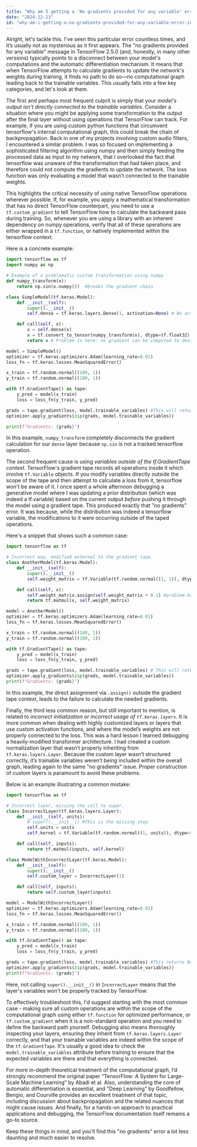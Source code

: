 ```yaml
---
title: "Why am I getting a 'No gradients provided for any variable' error in TensorFlow 2.5.0?"
date: "2024-12-23"
id: "why-am-i-getting-a-no-gradients-provided-for-any-variable-error-in-tensorflow-250"
---
```


Alright, let's tackle this. I've seen this particular error countless times, and it’s usually not as mysterious as it first appears. The "no gradients provided for any variable" message in TensorFlow 2.5.0 (and, honestly, in many other versions) typically points to a disconnect between your model's computations and the automatic differentiation mechanism. It means that when TensorFlow attempts to calculate gradients to update the network's weights during training, it finds no path to do so—no computational graph leading back to the trainable variables. This usually falls into a few key categories, and let's look at them.

The first and perhaps most frequent culprit is simply that your *model's output isn't directly connected to the trainable variables*. Consider a situation where you might be applying some transformation to the output after the final layer without using operations that TensorFlow can track. For example, if you are using custom python functions that circumvent tensorflow's internal computational graph, this could break the chain of backpropagation. Back in one of my projects involving custom audio filters, I encountered a similar problem. I was so focused on implementing a sophisticated filtering algorithm using numpy and then simply feeding the processed data as input to my network, that I overlooked the fact that tensorflow was unaware of the transformation that had taken place, and therefore could not compute the gradients to update the network. The loss function was only evaluating a model that wasn’t connected to the trainable weights.

This highlights the critical necessity of using native TensorFlow operations wherever possible. If, for example, you apply a mathematical transformation that has no direct TensorFlow counterpart, you need to use a `tf.custom_gradient` to tell TensorFlow how to calculate the backward pass during training. So, whenever you are using a library with an inherent dependency on numpy operations, verify that all of these operations are either wrapped in a `tf.function`, or natively implemented within the tensorflow context.

Here is a concrete example:

```python
import tensorflow as tf
import numpy as np

# Example of a problematic custom transformation using numpy
def numpy_transform(x):
    return np.sin(x.numpy())  #breaks the gradient chain

class SimpleModel(tf.keras.Model):
    def __init__(self):
        super().__init__()
        self.dense = tf.keras.layers.Dense(1, activation=None) # No activation

    def call(self, x):
        x = self.dense(x)
        x = tf.convert_to_tensor(numpy_transform(x), dtype=tf.float32)
        return x # Problem is here: no gradient can be computed to dense layer

model = SimpleModel()
optimizer = tf.keras.optimizers.Adam(learning_rate=0.01)
loss_fn = tf.keras.losses.MeanSquaredError()

x_train = tf.random.normal((100, 1))
y_train = tf.random.normal((100, 1))

with tf.GradientTape() as tape:
    y_pred = model(x_train)
    loss = loss_fn(y_train, y_pred)

grads = tape.gradient(loss, model.trainable_variables) #This will return None gradients.
optimizer.apply_gradients(zip(grads, model.trainable_variables))

print(f"Gradients: {grads}")

```
In this example, `numpy_transform` completely disconnects the gradient calculation for our `dense` layer because `np.sin` is not a tracked tensorflow operation.

The second frequent cause is using *variables outside of the tf.GradientTape context*. TensorFlow's gradient tape records all operations inside it which involve `tf.Variable` objects. If you modify variables directly outside the scope of the tape and then attempt to calculate a loss from it, tensorflow won't be aware of it. I once spent a whole afternoon debugging a generative model where I was updating a prior distribution (which was indeed a tf.variable) based on the current output *before* pushing it through the model using a gradient tape. This produced exactly that "no gradients" error. It was because, while the distribution was indeed a tensorflow variable, the modifications to it were occurring outside of the taped operations.

Here's a snippet that shows such a common case:
```python
import tensorflow as tf

# Incorrect way, modified external to the gradient tape.
class AnotherModel(tf.keras.Model):
    def __init__(self):
        super().__init__()
        self.weight_matrix = tf.Variable(tf.random.normal((1, 1)), dtype=tf.float32)

    def call(self, x):
        self.weight_matrix.assign(self.weight_matrix + 0.1) #problem here
        return tf.matmul(x, self.weight_matrix)

model = AnotherModel()
optimizer = tf.keras.optimizers.Adam(learning_rate=0.01)
loss_fn = tf.keras.losses.MeanSquaredError()

x_train = tf.random.normal((100, 1))
y_train = tf.random.normal((100, 1))

with tf.GradientTape() as tape:
    y_pred = model(x_train)
    loss = loss_fn(y_train, y_pred)

grads = tape.gradient(loss, model.trainable_variables) # This will return None gradients
optimizer.apply_gradients(zip(grads, model.trainable_variables))
print(f"Gradients: {grads}")
```

In this example, the direct assignment via `.assign()` outside the gradient tape context, leads to the failure to calculate the needed gradients.

Finally, the third less common reason, but still important to mention, is related to *incorrect initialization or incorrect usage of `tf.keras.layers`*.  It is more common when dealing with highly customized layers or layers that use custom activation functions, and where the model’s weights are not properly connected to the loss. This was a hard lesson I learned debugging a heavily-modified transformer architecture. I had created a custom normalization layer that wasn’t properly inheriting from `tf.keras.layers.Layer`. Because the custom layer wasn’t structured correctly, it’s trainable variables weren’t being included within the overall graph, leading again to the same "no gradients" issue. Proper construction of custom layers is paramount to avoid these problems.

Below is an example illustrating a common mistake:
```python
import tensorflow as tf

# Incorrect layer, missing the call to super.
class IncorrectLayer(tf.keras.layers.Layer):
    def __init__(self, units):
        # super().__init__() #This is the missing step
        self.units = units
        self.kernel = tf.Variable(tf.random.normal((1, units)), dtype=tf.float32)

    def call(self, inputs):
        return tf.matmul(inputs, self.kernel)

class ModelWithIncorrectLayer(tf.keras.Model):
    def __init__(self):
        super().__init__()
        self.custom_layer = IncorrectLayer(1)

    def call(self, inputs):
        return self.custom_layer(inputs)

model = ModelWithIncorrectLayer()
optimizer = tf.keras.optimizers.Adam(learning_rate=0.01)
loss_fn = tf.keras.losses.MeanSquaredError()

x_train = tf.random.normal((100, 1))
y_train = tf.random.normal((100, 1))

with tf.GradientTape() as tape:
    y_pred = model(x_train)
    loss = loss_fn(y_train, y_pred)

grads = tape.gradient(loss, model.trainable_variables) #This returns None gradients.
optimizer.apply_gradients(zip(grads, model.trainable_variables))
print(f"Gradients: {grads}")
```
Here, not calling `super().__init__()` in `IncorrectLayer` means that the layer's variables won't be properly tracked by TensorFlow.

To effectively troubleshoot this, I'd suggest starting with the most common case - making sure all custom operations are within the scope of the computational graph using either `tf.function` for optimized performance, or `tf.custom_gradient` when it is a non-standard operation and you need to define the backward path yourself. Debugging also means thoroughly inspecting your layers, ensuring they inherit from `tf.keras.layers.Layer` correctly, and that your trainable variables are indeed within the scope of the `tf.GradientTape`. It's usually a good idea to check the `model.trainable_variables` attribute before training to ensure that the expected variables are there and that everything is connected.

For more in-depth theoretical treatment of the computational graph, I’d strongly recommend the original paper “TensorFlow: A System for Large-Scale Machine Learning” by Abadi et al. Also, understanding the core of automatic differentiation is essential, and "Deep Learning" by Goodfellow, Bengio, and Courville provides an excellent treatment of that topic, including discussion about backpropagation and the related nuances that might cause issues. And finally, for a hands-on approach to practical applications and debugging, the TensorFlow documentation itself remains a go-to source.

Keep these things in mind, and you’ll find this "no gradients" error a lot less daunting and much easier to resolve.
